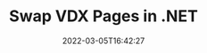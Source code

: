 ---
############################# Static ############################
layout: "auto-gen"
date: 2022-03-05T16:42:27
draft: false

############################# Head ############################
head_title: "Swap & Exchange VDX Pages in C# .NET"
head_description: " C# .NET users to swap and exchange positions of two pages within a VDX file using the file split API."

############################# Header ############################
title: "Swap VDX Pages in .NET"
description: "Swap and exchange positions of two pages within a VDX file using the file splitter API for .NET (C#, ASP.NET, VB.NET, .NET Core) applications."
bg_image: "https://cms.admin.containerize.com/templates/aspose/App_Themes/V3/images/bg/header1.png"
bg_overlay: false
button:
    enable: true
    icon: "fas fa-arrow-down"
    label: "Download Free Trial"
    link: "https://downloads.groupdocs.com/merger/net"

############################# SubMenu ############################
submenu:
    enable: true

    left:
        img_alt: "GroupDocs.Merger for .NET"
        image: "https://cms.admin.containerize.com/templates/groupdocs/images/product-logos/90x90-noborder/groupdocs-merger-net.png"
        product: "GroupDocs.Merger"
        platform: ".NET"

    middle:
        button:

            # button loop
            - link: "https://apireference.groupdocs.com/merger/net"
              text: "API Reference"

            # button loop
            - link: "https://github.com/groupdocs-merger"
              text: "Code Examples"

            # button loop
            - link: "https://products.groupdocs.app/merger/family"
              text: "Live Demos"

            # button loop
            - link: "https://purchase.groupdocs.com/pricing/merger/net"
              text: "Pricing"

    right:
        link_download: "https://downloads.groupdocs.com/merger"
        link_learn: "https://docs.groupdocs.com/merger/net"
        link_buy: "https://purchase.groupdocs.com"

############################# About ############################
about:
    enable: true
    title: "About GroupDocs.Merger for .NET API"
    content: |
        [GroupDocs.Merger for .NET](https://products.groupdocs.com/merger/net/) offers a simple solution to safely merge, split, move, remove, extract, swap & rotate between a wide range of document formats including PDF, Microsoft Office (Word, Excel, PowerPoint, OneNote), OpenDocument, HTML and many others within .NET applications. By adding just a few lines of the code, perform several document operations such as move, remove, rotate, swap, extract or change the orientation of pages within the documents. The documents merging API also supports previewing document pages as an image to analyse the document structure, formatting and content on the page.
        
        GroupDocs.Merger APIs are well supported on all major operating systems and platforms including .NET Framework, .NET Standard, .NET Core, Mono and Xamarin.

############################# Steps ############################
steps:
    enable: true
    title_left: "Swap VDX File Pages in .NET"
    content_left: |
        [GroupDocs.Merger](/merger/net/) makes it easy for .NET developers to swap, exchange and organize pages within a VDX file by implementing a few easy steps.

        *   Initialise **SwapOptions**to specify page numbers to exchange.
        *   Create new instance of **Merger**and pass source document path as a constructor parameter.
        *   Call **SwapPages** and pass **SwapOptions** object
        *   Call **Save** and pass desired file path to save resultant document.
        
    title_right: "System Requirements"
    content_right: |
        GroupDocs.Merger for .NET APIs are supported on all major platforms and operating systems. Before executing the code below, please make sure that you have the following prerequisites installed on your system.

        *   Operating Systems: Microsoft Windows, Linux, MacOS
        *   Development Environments: Visual Studio, Xamarin, MonoDevelop
        *   Frameworks: .NET Framework, .NET Standard, .NET Core, Mono
        *   Download the latest version of GroupDocs.Merger for .NET from [NuGet](https://www.nuget.org/packages/GroupDocs.Merger)
        
    code: |
        ```cs
        // Swap VDX file pages using GroupDocs.Merger API
        int pageNumber1 = 3;
        int pageNumber2 = 6;

        // Initialise SwapOptions class to specify page numbers to swap
        SwapOptions swapOptions = new SwapOptions(pageNumber2, pageNumber1);

        // Instantiate Merger with input VDX document
        using (Merger merger = new Merger("input.vdx"))
          {
            // Call SwapPages method and pass SwapOptions object to it
            merger.SwapPages(swapOptions);
            
            // Call Save method and pass desired file path to save the output document
            merger.Save("output.vdx");
          }
        ```

############################# Demos ############################
demos:
    enable: true
    title: "Live Demos - Swap VDX File Pages Online"
    content: |
        Swap pages within VDX files right now by visiting [GroupDocs.Merger Live Demos](https://products.groupdocs.app/splitter/swap-pages/vdx) website.
        The live demo has the following benefits
        
############################# About Formats ############################
about_formats:
    enable: true
    format:
        # format loop
        - icon: "far fa-file-alt"
          title: "About VDX File Format"
          content: |
            Any drawing or chart created in Microsoft Visio, but saved in XML format has a VDX extension. A Visio drawing XML file is created in Visio software, which is developed by Microsoft. Microsoft Visio has the capability to generate visual documents that can be used in presentations and documents. The Visio drawing XML file contains the visual objects and metadata details of the visual elements.

          link: "https://docs.fileformat.com/image/vdx/"

############################# More Formats ############################
more_formats:
    enable: true
    title: "Swapping Pages of Other File Formats"
    content: |
        .NET documents merger & split API for file formats and images. Rearrange pages of some of the popular file formats as stated below.
    format: 
        # format loop
        - name: "Swap CSV File Pages in .NET"
          link: "/merger/net/swap/csv/"
          description: "Comma Separated Values File"

        # format loop
        - name: "Swap DOC File Pages in .NET"
          link: "/merger/net/swap/doc/"
          description: "Microsoft Word Document"

        # format loop
        - name: "Swap DOCM File Pages in .NET"
          link: "/merger/net/swap/docm/"
          description: "Microsoft Word Macro-Enabled Document"

        # format loop
        - name: "Swap DOCX File Pages in .NET"
          link: "/merger/net/swap/docx/"
          description: "Microsoft Word Open XML Document"

        # format loop
        - name: "Swap DOT File Pages in .NET"
          link: "/merger/net/swap/dot/"
          description: "Microsoft Word Document Template"

        # format loop
        - name: "Swap DOTM File Pages in .NET"
          link: "/merger/net/swap/dotm/"
          description: "Microsoft Word Macro-Enabled Template"

        # format loop
        - name: "Swap DOTX File Pages in .NET"
          link: "/merger/net/swap/dotx/"
          description: "Word Open XML Document Template"

        # format loop
        - name: "Swap EPUB File Pages in .NET"
          link: "/merger/net/swap/epub/"
          description: "Digital E-Book File Format"

        # format loop
        - name: "Swap HTML File Pages in .NET"
          link: "/merger/net/swap/html/"
          description: "Hyper Text Markup Language"

        # format loop
        - name: "Swap MHT File Pages in .NET"
          link: "/merger/net/swap/mht/"
          description: "MIME Encapsulation of Aggregate HTML"

        # format loop
        - name: "Swap MHTML File Pages in .NET"
          link: "/merger/net/swap/mhtml/"
          description: "MIME Encapsulation of Aggregate HTML"

        # format loop
        - name: "Swap ODP File Pages in .NET"
          link: "/merger/net/swap/odp/"
          description: "OpenDocument Presentation File Format"

        # format loop
        - name: "Swap ODS File Pages in .NET"
          link: "/merger/net/swap/ods/"
          description: "Open Document Spreadsheet"

        # format loop
        - name: "Swap ODT File Pages in .NET"
          link: "/merger/net/swap/odt/"
          description: "Open Document Text"

        # format loop
        - name: "Swap OTP File Pages in .NET"
          link: "/merger/net/swap/otp/"
          description: "Origin Graph Template"

        # format loop
        - name: "Swap OTT File Pages in .NET"
          link: "/merger/net/swap/ott/"
          description: "Open Document Template"

        # format loop
        - name: "Swap PDF File Pages in .NET"
          link: "/merger/net/swap/pdf/"
          description: "Portable Document"

        # format loop
        - name: "Swap POTM File Pages in .NET"
          link: "/merger/net/swap/potm/"
          description: "Microsoft PowerPoint Template"

        # format loop
        - name: "Swap POTX File Pages in .NET"
          link: "/merger/net/swap/potx/"
          description: "Microsoft PowerPoint Open XML Template"

        # format loop
        - name: "Swap PPS File Pages in .NET"
          link: "/merger/net/swap/pps/"
          description: "Microsoft PowerPoint Slide Show"

        # format loop
        - name: "Swap PPSM File Pages in .NET"
          link: "/merger/net/swap/ppsm/"
          description: "Microsoft PowerPoint Slide Show"

        # format loop
        - name: "Swap PPSX File Pages in .NET"
          link: "/merger/net/swap/ppsx/"
          description: "PowerPoint Open XML Slide Show"

        # format loop
        - name: "Swap PPT File Pages in .NET"
          link: "/merger/net/swap/ppt/"
          description: "PowerPoint Presentation"

        # format loop
        - name: "Swap PPTM File Pages in .NET"
          link: "/merger/net/swap/pptm/"
          description: "Microsoft PowerPoint Presentation"

        # format loop
        - name: "Swap PPTX File Pages in .NET"
          link: "/merger/net/swap/pptx/"
          description: "PowerPoint Open XML Presentation"

        # format loop
        - name: "Swap PS File Pages in .NET"
          link: "/merger/net/swap/ps/"
          description: "PostScript (PS)"

        # format loop
        - name: "Swap RTF File Pages in .NET"
          link: "/merger/net/swap/rtf/"
          description: "Rich Text File Format"

        # format loop
        - name: "Swap TEX File Pages in .NET"
          link: "/merger/net/swap/tex/"
          description: "LaTeX Source Document"

        # format loop
        - name: "Swap TSV File Pages in .NET"
          link: "/merger/net/swap/tsv/"
          description: "Tab Separated Values File"

        # format loop
        - name: "Swap TXT File Pages in .NET"
          link: "/merger/net/swap/txt/"
          description: "Plain Text File Format"

        # format loop
        - name: "Swap VSDM File Pages in .NET"
          link: "/merger/net/swap/vsdm/"
          description: "Visio Macro-Enabled Drawing"

        # format loop
        - name: "Swap VSDX File Pages in .NET"
          link: "/merger/net/swap/vsdx/"
          description: "Microsoft Visio File Format"

        # format loop
        - name: "Swap VSSM File Pages in .NET"
          link: "/merger/net/swap/vssm/"
          description: "Microsoft Visio Macro Enabled File Format"

        # format loop
        - name: "Swap VSSX File Pages in .NET"
          link: "/merger/net/swap/vssx/"
          description: "Visio Stencil File Format"

        # format loop
        - name: "Swap VSTM File Pages in .NET"
          link: "/merger/net/swap/vstm/"
          description: "Visio Macro-Enabled Drawing Template"

        # format loop
        - name: "Swap VSTX File Pages in .NET"
          link: "/merger/net/swap/vstx/"
          description: "Microsoft Visio File Format"

        # format loop
        - name: "Swap VSX File Pages in .NET"
          link: "/merger/net/swap/vsx/"
          description: "Vector Scalar Extension"

        # format loop
        - name: "Swap VTX File Pages in .NET"
          link: "/merger/net/swap/vtx/"
          description: "Microsoft Visio Drawing Template"

        # format loop
        - name: "Swap XLAM File Pages in .NET"
          link: "/merger/net/swap/xlam/"
          description: "Microsoft Excel Macro-Enabled Add-In"

        # format loop
        - name: "Swap XLS File Pages in .NET"
          link: "/merger/net/swap/xls/"
          description: "Microsoft Excel Binary File Format"

        # format loop
        - name: "Swap XLSB File Pages in .NET"
          link: "/merger/net/swap/xlsb/"
          description: "Microsoft Excel Binary Spreadsheet File"

        # format loop
        - name: "Swap XLSM File Pages in .NET"
          link: "/merger/net/swap/xlsm/"
          description: "Microsoft Excel Macro-Enabled Spreadsheet"

        # format loop
        - name: "Swap XLSX File Pages in .NET"
          link: "/merger/net/swap/xlsx/"
          description: "Microsoft Excel Open XML Spreadsheet"

        # format loop
        - name: "Swap XLT File Pages in .NET"
          link: "/merger/net/swap/xlt/"
          description: "Microsoft Excel Template"

        # format loop
        - name: "Swap XLTM File Pages in .NET"
          link: "/merger/net/swap/xltm/"
          description: "Microsoft Excel Macro-Enabled Template"

        # format loop
        - name: "Swap XLTX File Pages in .NET"
          link: "/merger/net/swap/xltx/"
          description: "Microsoft Excel Open XML Template"

        # format loop
        - name: "Swap XPS File Pages in .NET"
          link: "/merger/net/swap/xps/"
          description: "Open XML Paper Specification"



############################# Back to top ###############################
back_to_top:
    enable: true
---